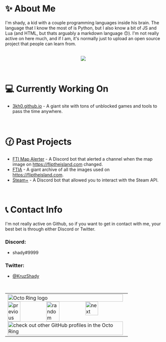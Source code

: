 # ✨ About Me

I'm shady, a kid with a couple programming languages inside his brain. The language that I know the most of is Python, but I also know a bit of JS and Lua (and HTML, but thats arguably a markdown language 🙃). I'm not really active on here much, and if I am, it's normally just to upload an open source project that people can learn from.

<p align="center">
  <br>
  <img src="https://github-readme-stats.vercel.app/api?username=u4pak&count_private=true&show_icons=true&theme=radical" />
</p>
<br>

# 💻 Currently Working On
- [3kh0.github.io](https://github.com/3kh0/3kh0.github.io) - A giant site with tons of unblocked games and tools to pass the time anywhere.
<br>

# 🕜 Past Projects
- [FTI Map Alerter](https://github.com/u4pak/fti-map-alert) - A Discord bot that alerted a channel when the map image on https://fliptheisland.com changed.
- [FTIA](https://github.com/u4pak/ftia) - A giant archive of all the images used on https://fliptheisland.com.
- [Steam+](https://github.com/u4pak/steam-plus) - A Discord bot that allowed you to interact with the Steam API.
<br>

# 📞 Contact Info

I'm not really active on Github, so if you want to get in contact with me, your best bet is through either Discord or Twitter.

### Discord:
- shady#9999

### Twitter:
- [@KruzShady](https://twitter.com/kruzshady)

<br>
<table><tbody><tr><td><a href="https://octo-ring.com/"><img src="https://octo-ring.com/static/img/widget/top.png" width="99%" alt="Octo Ring logo" align="top"></a><br><a href="https://octo-ring.com/p/u4pak/prev"><img src="https://octo-ring.com/static/img/widget/prev.png" width="33%" alt="previous" align="top" title="previous profile"></a><a href="https://octo-ring.com/p/u4pak/random"><img src="https://octo-ring.com/static/img/widget/random.png" width="33%" alt="random" align="top" title="random profile"></a><a href="https://octo-ring.com/p/u4pak/next"><img src="https://octo-ring.com/static/img/widget/next.png" width="33%" alt="next" align="top" title="next profile"></a><br><a href="https://octo-ring.com/"><img src="https://octo-ring.com/static/img/widget/bottom.png" width="99%" alt="check out other GitHub profiles in the Octo Ring" align="top"></a></td></tr></tbody></table>
